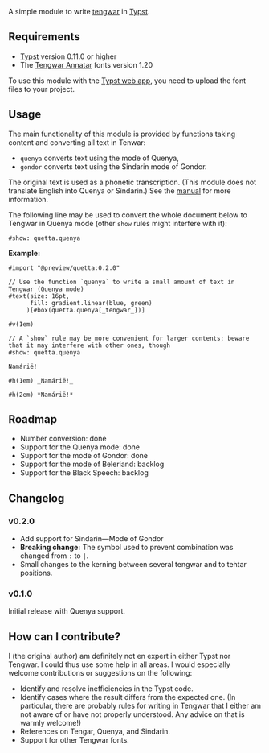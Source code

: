 A simple module to write [tengwar](https://en.wikipedia.org/wiki/Tengwar) in [Typst](https://typst.app/).

## Requirements

- [Typst](https://github.com/typst/typst) version 0.11.0 or higher
- The [Tengwar Annatar](https://www.fontspace.com/tengwar-annatar-font-f2244) fonts version 1.20

To use this module with the [Typst web app](https://typst.app/), you need to upload the font files to your project.

## Usage

The main functionality of this module is provided by functions taking content and converting all text in Tenwar: 

* `quenya` converts text using the mode of Quenya,
* `gondor` converts text using the Sindarin mode of Gondor.

The original text is used as a phonetic transcription. (This module does not translate English into Quenya or Sindarin.) See the [manual](manual.pdf) for more information. 

The following line may be used to convert the whole document below to Tengwar in Quenya mode (other `show` rules might interfere with it):
```
#show: quetta.quenya
```

**Example:**

```
#import "@preview/quetta:0.2.0"

// Use the function `quenya` to write a small amount of text in Tengwar (Quenya mode)
#text(size: 16pt, 
      fill: gradient.linear(blue, green)
     )[#box(quetta.quenya[_tengwar_])]

#v(1em)

// A `show` rule may be more convenient for larger contents; beware that it may interfere with other ones, though
#show: quetta.quenya

Namárië!

#h(1em) _Namárië!_

#h(2em) *Namárië!*
```

## Roadmap

* Number conversion: done
* Support for the Quenya mode: done
* Support for the mode of Gondor: done
* Support for the mode of Beleriand: backlog
* Support for the Black Speech: backlog

## Changelog

### v0.2.0

* Add support for Sindarin—Mode of Gondor
* **Breaking change:** The symbol used to prevent combination was changed from `:` to `|`.
* Small changes to the kerning between several tengwar and to tehtar positions.

### v0.1.0

Initial release with Quenya support.

## How can I contribute?

I (the original author) am definitely not en expert in either Typst nor Tengwar. I could thus use some help in all areas. I would especially welcome contributions or suggestions on the following: 

* Identify and resolve inefficiencies in the Typst code.
* Identify cases where the result differs from the expected one. (In particular, there are probably rules for writing in Tengwar that I either am not aware of or have not properly understood. Any advice on that is warmly welcome!)
* References on Tengar, Quenya, and Sindarin.
* Support for other Tengwar fonts. 
